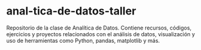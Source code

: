 # anal-tica-de-datos-taller
Repositorio de la clase de Analítica de Datos. Contiene recursos, códigos, ejercicios y proyectos relacionados con el análisis de datos, visualización y uso de herramientas como Python, pandas, matplotlib y más.
